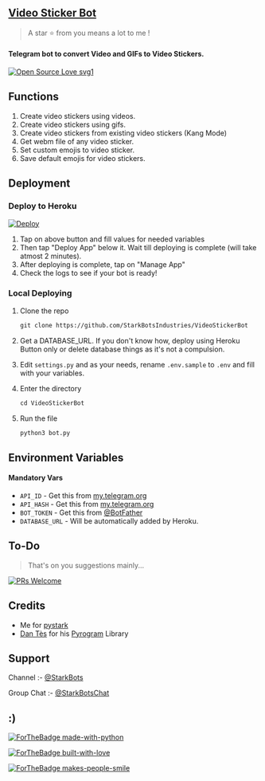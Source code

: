 ## [Video Sticker Bot](https://t.me/Video_Sticker_Bot)

> A star ⭐ from you means a lot to me !

#### Telegram bot to convert Video and GIFs to Video Stickers.

[![Open Source Love svg1](https://badges.frapsoft.com/os/v1/open-source.svg?v=103)](https://github.com/ellerbrock/open-source-badges/)

## Functions

1. Create video stickers using videos.
2. Create video stickers using gifs.
3. Create video stickers from existing video stickers (Kang Mode)
4. Get webm file of any video sticker.
5. Set custom emojis to video sticker.
6. Save default emojis for video stickers.

## Deployment

### Deploy to Heroku

[![Deploy](https://www.herokucdn.com/deploy/button.svg)](https://heroku.com/deploy?template=https://github.com/wtftoxicop/video)

1. Tap on above button and fill values for needed variables
2. Then tap "Deploy App" below it. Wait till deploying is complete (will take atmost 2 minutes).
3. After deploying is complete, tap on "Manage App"
4. Check the logs to see if your bot is ready!

### Local Deploying

1. Clone the repo
   ```markdown
   git clone https://github.com/StarkBotsIndustries/VideoStickerBot
   ```
2. Get a DATABASE_URL. If you don't know how, deploy using Heroku Button only or delete database things as it's not a compulsion.
   
3. Edit `settings.py` and as your needs, rename `.env.sample` to `.env` and fill with your variables.

4. Enter the directory
   ```markdown
   cd VideoStickerBot
   ```
5. Run the file
   ```markdown
   python3 bot.py
   ```

## Environment Variables

#### Mandatory Vars

- `API_ID` - Get this from [my.telegram.org](https://my.telegram.org/auth)
- `API_HASH` - Get this from [my.telegram.org](https://my.telegram.org/auth)
- `BOT_TOKEN` - Get this from [@BotFather](https://t.me/BotFather)
- `DATABASE_URL` - Will be automatically added by Heroku.


## To-Do

> That's on you suggestions mainly...

[![PRs Welcome](https://img.shields.io/badge/PRs-welcome-brightgreen.svg?style=flat-square)](http://makeapullrequest.com)

## Credits

- Me for [pystark](https://github.com/StarkBotsIndustries/pystark)
- [Dan Tès](https://github.com/delivrance) for his [Pyrogram](https://docs.pyrogram.org) Library

## Support

Channel :- [@StarkBots](https://t.me/StarkBots)

Group Chat :- [@StarkBotsChat](https://t.me/StarkBotsChat)

## :)

[![ForTheBadge made-with-python](http://ForTheBadge.com/images/badges/made-with-python.svg)](https://www.python.org/)

[![ForTheBadge built-with-love](http://ForTheBadge.com/images/badges/built-with-love.svg)](https://github.com/StarkBotsIndustries)

[![ForTheBadge makes-people-smile](http://ForTheBadge.com/images/badges/makes-people-smile.svg)](https://github.com/StarkBotsIndustries)
